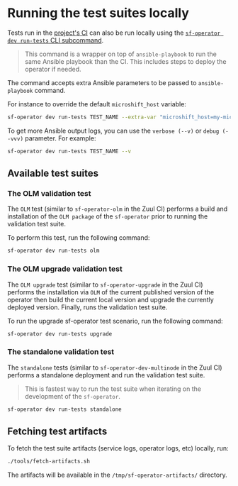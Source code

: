 # Running the test suites locally

Tests run in the [project's CI](https://zuul.microshift.softwarefactory-project.io/zuul/t/sf/buildsets) can also be run locally using the [`sf-operator dev run-tests` CLI subcommand](./../reference/cli/index.md#run-tests).

> This command is a wrapper on top of `ansible-playbook` to run the same Ansible playbook
than the CI. This includes steps to deploy the operator if needed.

The command accepts extra Ansible parameters to be passed to `ansible-playbook` command.

For instance to override the default `microshift_host` variable:

```sh
sf-operator dev run-tests TEST_NAME --extra-var "microshift_host=my-microshift"
```

To get more Ansible output logs, you can use the `verbose (--v)` or `debug (--vvv)` parameter.
For example:

```sh
sf-operator dev run-tests TEST_NAME --v
```

## Available test suites

### The OLM validation test

The `OLM` test (similar to `sf-operator-olm` in the Zuul CI) performs a build and
installation of the `OLM package` of the `sf-operator` prior to running the validation
test suite.

To perform this test, run the following command:

```sh
sf-operator dev run-tests olm
```

### The OLM upgrade validation test

The `OLM upgrade` test (similar to `sf-operator-upgrade` in the Zuul CI) performs the installation via `OLM` of the current published version of the operator then
build the current local version and upgrade the currently deployed version.
Finally, runs the validation test suite.

To run the upgrade sf-operator test scenario, run the following command:

```sh
sf-operator dev run-tests upgrade
```

### The standalone validation test

The `standalone` tests  (similar to `sf-operator-dev-multinode` in the Zuul CI) performs
a standalone deployment and run the validation test suite.

> This is fastest way to run the test suite when iterating on the development of the `sf-operator`.

```sh
sf-operator dev run-tests standalone
```

## Fetching test artifacts

To fetch the test suite artifacts (service logs, operator logs, etc) locally, run:

```sh
./tools/fetch-artifacts.sh
```

The artifacts will be available in the `/tmp/sf-operator-artifacts/` directory.
